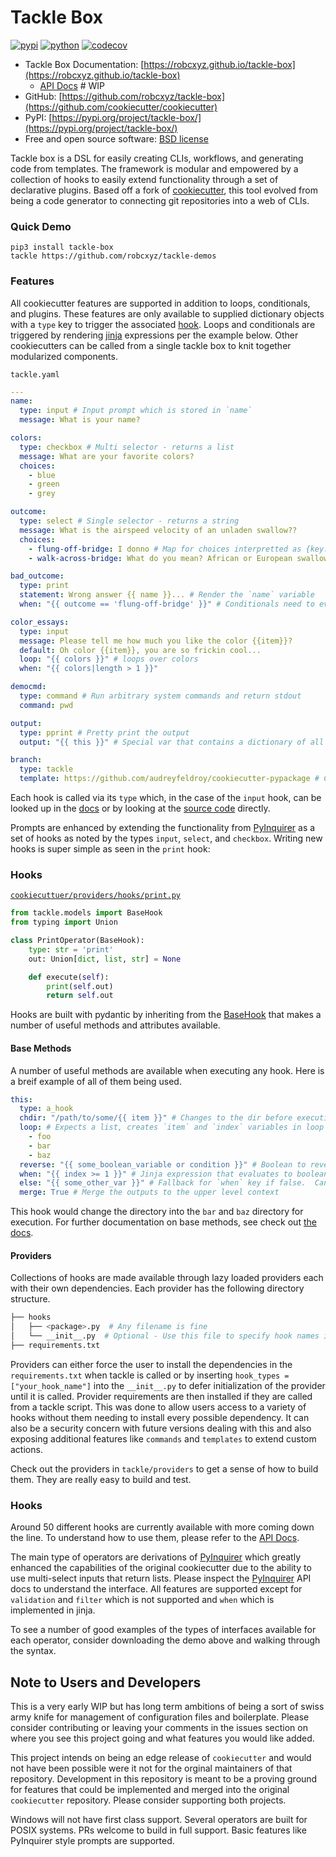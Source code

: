 # Tackle Box

[![pypi](https://img.shields.io/pypi/v/tackle-box.svg)](https://pypi.python.org/pypi/tackle-box)
[![python](https://img.shields.io/pypi/pyversions/tackle-box.svg)](https://pypi.python.org/pypi/tackle-box)
[![codecov](https://codecov.io/gh/robcxyz/tackle-box/branch/master/graphs/badge.svg?branch=master)](https://codecov.io/github/robcxyz/tackle-box?branch=master)

* Tackle Box Documentation: [https://robcxyz.github.io/tackle-box](https://robcxyz.github.io/tackle-box)
    * [API Docs](https://robcxyz.github.io/tackle-box/docs/_build/html/cookiecutter.operators.html#submodules) # WIP
* GitHub: [https://github.com/robcxyz/tackle-box](https://github.com/cookiecutter/cookiecutter)
* PyPI: [https://pypi.org/project/tackle-box/](https://pypi.org/project/tackle-box/)
* Free and open source software: [BSD license](https://github.com/tackle-box/cookiecutter/blob/master/LICENSE)

Tackle box is a DSL for easily creating CLIs, workflows, and generating code from templates. The framework is modular and empowered by a collection of hooks to easily extend functionality through a set of declarative plugins. Based off a fork of [cookiecutter](https://github.com/cookiecutter/cookiecutter), this tool evolved from being a code generator to connecting git repositories into a web of CLIs.

### Quick Demo

<!--  TODO: Refactor -->
```
pip3 install tackle-box
tackle https://github.com/robcxyz/tackle-demos
```

### Features

All cookiecutter features are supported in addition to loops, conditionals, and plugins. These features are only available to supplied dictionary objects with a `type` key to trigger the associated [hook](tackle/models.py). Loops and conditionals are triggered by rendering [jinja](https://github.com/pallets/jinja) expressions per the example below. Other cookiecutters can be called from a single tackle box to knit together modularized components.

`tackle.yaml`
```yaml
---
name:
  type: input # Input prompt which is stored in `name`
  message: What is your name?

colors:
  type: checkbox # Multi selector - returns a list
  message: What are your favorite colors?
  choices:
    - blue
    - green
    - grey

outcome:
  type: select # Single selector - returns a string
  message: What is the airspeed velocity of an unladen swallow??
  choices:
    - flung-off-bridge: I donno # Map for choices interpretted as {key: question}
    - walk-across-bridge: What do you mean? African or European swallow?

bad_outcome:
  type: print
  statement: Wrong answer {{ name }}... # Render the `name` variable
  when: "{{ outcome == 'flung-off-bridge' }}" # Conditionals need to evaluate as booleans

color_essays:
  type: input
  message: Please tell me how much you like the color {{item}}?
  default: Oh color {{item}}, you are so frickin cool...
  loop: "{{ colors }}" # loops over colors
  when: "{{ colors|length > 1 }}"

democmd:
  type: command # Run arbitrary system commands and return stdout
  command: pwd

output:
  type: pprint # Pretty print the output
  output: "{{ this }}" # Special var that contains a dictionary of all the values

branch:
  type: tackle
  template: https://github.com/audreyfeldroy/cookiecutter-pypackage # Call other cookiecutters
```

Each hook is called via its `type` which, in the case of the `input` hook, can be looked up in the [docs]() or by looking at the [source code]() directly.

Prompts are enhanced by extending the functionality from [PyInquirer](https://github.com/CITGuru/PyInquirer) as a set of hooks as noted by the types `input`, `select`, and `checkbox`. Writing new hooks is super simple as seen in the `print` hook:

### Hooks

[`cookiecuttuer/providers/hooks/print.py`](tackle/operators/print.py)

```python
from tackle.models import BaseHook
from typing import Union

class PrintOperator(BaseHook):
    type: str = 'print'
    out: Union[dict, list, str] = None

    def execute(self):
        print(self.out)
        return self.out
```

Hooks are built with pydantic by inheriting from the [BaseHook](tackle/models.py) that makes a number of useful methods and attributes available.

#### Base Methods

A number of useful methods are available when executing any hook. Here is a breif example of all of them being used.

```yaml
this:
  type: a_hook
  chdir: "/path/to/some/{{ item }}" # Changes to the dir before executing
  loop: # Expects a list, creates `item` and `index` variables in loop
    - foo
    - bar
    - baz
  reverse: "{{ some_boolean_variable or condition }}" # Boolean to revers the loop
  when: "{{ index >= 1 }}" # Jinja expression that evaluates to boolean to conditionally use the hook
  else: "{{ some_other_var }}" # Fallback for `when` key if false.  Can also be another hook.  
  merge: True # Merge the outputs to the upper level context
```

This hook would change the directory into the `bar` and `baz` directory for execution. For further documentation on base methods, see check out [the docs]().

#### Providers

Collections of hooks are made available through lazy loaded providers each with their own dependencies. Each provider has the following directory structure.

```bash
├── hooks
│   ├── <package>.py  # Any filename is fine
│   └── __init__.py  # Optional - Use this file to specify hook names if the provider is to be lazy loaded
├── requirements.txt
```

Providers can either force the user to install the dependencies in the `requirements.txt` when tackle is called or by inserting `hook_types = ["your_hook_name"]` into the `__init__.py` to defer initialization of the provider until it is called.  Provider requirements are then installed if they are called from a tackle script.  This was done to allow users access to a variety of hooks without them needing to install every possible dependency.  It can also be a security concern with future versions dealing with this and also exposing additional features like `commands` and `templates` to extend custom actions.

Check out the providers in `tackle/providers` to get a sense of how to build them. They are really easy to build and test.

### Hooks

Around 50 different hooks are currently available with more coming down the line. To understand how to use them, please refer to the [API Docs](https://robcxyz.github.io/tackle-box/docs/_build/html/cookiecutter.operators.html#submodules).

The main type of operators are derivations of [PyInquirer](https://github.com/CITGuru/PyInquirer) which greatly enhanced the capabilities of the original cookiecutter due to the ability to use multi-select inputs that return lists. Please inspect the [PyInquirer](https://github.com/CITGuru/PyInquirer) API docs to understand the interface. All features are supported except for `validation` and `filter` which is not supported and `when` which is implemented in jinja.

To see a number of good examples of the types of interfaces available for each operator, consider downloading the demo above and walking through the syntax.

## Note to Users and Developers

This is a very early WIP but has long term ambitions of being a sort of swiss army knife for management of configuration files and boilerplate. Please consider contributing or leaving your comments in the issues section on where you see this project going and what features you would like added.

This project intends on being an edge release of `cookiecutter` and would not have been possible were it not for the orginal maintainers of that repository.  Development in this repository is meant to be a proving ground for features that could be implemented and merged into the original `cookiecutter` repository. Please consider supporting both projects.

Windows will not have first class support. Several operators are built for POSIX systems.  PRs welcome to build in full support.  Basic features like PyInquirer style prompts are supported.
